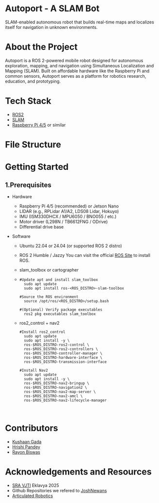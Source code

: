 # Autoport -  A SLAM Bot
SLAM-enabled autonomous robot that builds real-time maps and localizes itself for navigation in unknown environments.

# About the Project 
Autoport is a ROS 2-powered mobile robot designed for autonomous exploration, mapping, and navigation using Simultaneous Localization and Mapping (SLAM).
Built on affordable hardware like the Raspberry Pi and common sensors, Autoport serves as a platform for robotics research, education, and prototyping.

# Tech Stack
- [ROS2](https://docs.ros.org/en/rolling/index.html)
- [SLAM](https://www.mathworks.com/discovery/slam.html)
- [Raspberry Pi 4/5](https://www.raspberrypi.com/) or similar

# File Structure
# Getting Started
## 1.Prerequisites
- Hardware
  - Raspberry Pi 4/5 (recommended) or Jetson Nano
  - LIDAR (e.g., RPLidar A1/A2, LDS08 Lidar, Hokuyo)
  - IMU (ISM330DHCX / MPU6050 / BNO055 / etc.)
  - Motor driver (L298N / TB6612FNG / ODrive)
  - Differential drive base

- Software
  - Ubuntu 22.04 or 24.04 (or supported ROS 2 distro)    
  - ROS 2 Humble / Jazzy
      You can visit the official [ROS Site](https://docs.ros.org/en/jazzy/Installation/Ubuntu-Install-Debs.html) to install ROS.
  - slam_toolbox or cartographer
  - 
    ```
    #Update apt and install slam_toolbox
      sudo apt update
      sudo apt install ros-<ROS_DISTRO>-slam-toolbox
    
    #Source the ROS environment
      source /opt/ros/<ROS_DISTRO>/setup.bash
    
    #(Optional) Verify package executables
      ros2 pkg executables slam_toolbox
    ```
  - ros2_control + nav2

    ```
    #Install ros2_control
      sudo apt update
      sudo apt install -y \
      ros-$ROS_DISTRO-ros2-control \
      ros-$ROS_DISTRO-ros2-controllers \
      ros-$ROS_DISTRO-controller-manager \
      ros-$ROS_DISTRO-hardware-interface \
      ros-$ROS_DISTRO-transmission-interface

    #Install Nav2
      sudo apt update
      sudo apt install -y \
      ros-$ROS_DISTRO-nav2-bringup \
      ros-$ROS_DISTRO-navigation2 \
      ros-$ROS_DISTRO-nav2-map-server \
      ros-$ROS_DISTRO-nav2-amcl \
      ros-$ROS_DISTRO-nav2-lifecycle-manager


    
    ```

# Contributors
- [Kushaan Gada](https://github.com/f0rgotteng0d)
- [Hrishi Pandey](https://github.com/Hrishi010905)
- [Rayon Biswas](https://github.com/RayonBiswas)

# Acknowledgements and Resources 
- [SRA VJTI](https://sravjti.in/) Eklavya 2025
- Github Repositories we refered to [JoshNewans](https://github.com/joshnewans/articubot_one)
- [Articulated Robotics](https://articulatedrobotics.xyz/)
 


